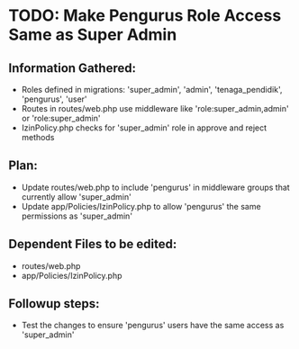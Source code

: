 # TODO: Make Pengurus Role Access Same as Super Admin

## Information Gathered:
- Roles defined in migrations: 'super_admin', 'admin', 'tenaga_pendidik', 'pengurus', 'user'
- Routes in routes/web.php use middleware like 'role:super_admin,admin' or 'role:super_admin'
- IzinPolicy.php checks for 'super_admin' role in approve and reject methods

## Plan:
- Update routes/web.php to include 'pengurus' in middleware groups that currently allow 'super_admin'
- Update app/Policies/IzinPolicy.php to allow 'pengurus' the same permissions as 'super_admin'

## Dependent Files to be edited:
- routes/web.php
- app/Policies/IzinPolicy.php

## Followup steps:
- Test the changes to ensure 'pengurus' users have the same access as 'super_admin'

